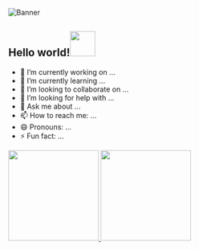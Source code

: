 
![Banner](https://i.imgur.com/uQ6nVjB.gif)
 <h2>Hello world!<img src="https://i.imgur.com/TPcSwrt.gif" width="50"></h2> 




- 🔭 I’m currently working on ...
- 🌱 I’m currently learning ...
- 👯 I’m looking to collaborate on ...
- 🤔 I’m looking for help with ...
- 💬 Ask me about ...
- 📫 How to reach me: ...
- 😄 Pronouns: ...
- ⚡ Fun fact: ...

<div>
  <a href="https://github.com/ManuCoutinho">
  <img height="180em" src="https://github-readme-stats.vercel.app/api?username=DaniloGMattos&show_icons=true&theme=dark&include_all_commits=true&count_private=true"/>
  <img height="180em" src="https://github-readme-stats.vercel.app/api/top-langs/?username=DaniloGMattos&layout=compact&langs_count=7&theme=dark"/>
</div>
